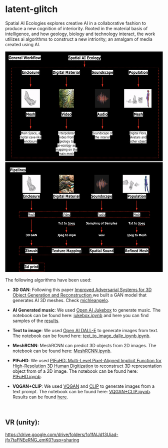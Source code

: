 # latent-glitch

Spatial AI Ecologies explores creative AI in a collaborative fashion to produce a new cognition of interiority. Rooted in the material basis of intelligence, and how geology, biology and technology interact, the work utilizes ai algorithms to construct a new intriority; an amalgam of media created using AI.

<img src="./workflow.png" width="600" height="350" />

<img src="./workflow_2.png" width="600" height="350" />


The following algorithms have been used:
* **3D GAN**: Following this paper [Improved Adversarial Systems for 3D Object Generation and Reconstruction
](https://arxiv.org/abs/1707.09557) we built a GAN model that generates AI 3D meshes. Check [michleangelo](https://github.com/ysinjab/latent-glitch/tree/main/michelangelo).

* **AI Generated music**: We used [Open AI Jukebox](https://openai.com/blog/jukebox/) to generate music. The notebook can be found here: [jukebox.ipynb](jukebox.ipynb) and here you can find samples of the [results](https://drive.google.com/drive/folders/1Rpavs5GyU_tbippR_llm6VVSjo1DPmM-?usp=sharing).

* **Text to image**: We used [Open AI DALL-E](hhttps://openai.com/blog/dall-e/) to generate images from text. The notebook can be found here: [text_to_image_dalle_ipynb.ipynb](text_to_image_dalle_ipynb.ipynb).

* **MeshRCNN**: MeshRCNN can predict 3D objects from 2D images. The notebook can be found here: [MeshRCNN.ipynb](MeshRCNN.ipynb).

* **PIFuHD**: We used [PIFuHD: Multi-Level Pixel-Aligned Implicit Function for High-Resolution 3D Human Digitization](https://shunsukesaito.github.io/PIFuHD/) to reconstruct 3D representation object from of a 2D image. The notebook can be found here: [PIFuHD.ipynb](PIFuHD.ipynb).

* **VQGAN+CLIP**: We used [VQGAN](https://github.com/CompVis/taming-transformers) and [CLIP](https://openai.com/blog/clip/) to generate images from a text prompt. The notebook can be found here: [VQGAN+CLIP.ipynb](VQGAN+CLIP.ipynb). Results can be found [here](https://drive.google.com/drive/folders/1nuqL9pS9_l9iP_-WEt4TAdDa5bQjVIbY?usp=sharing).

<br />

## VR (unity):
https://drive.google.com/drive/folders/1o1fAlJd13Uiad-jfx7taFNEeRNG_emK0?usp=sharing